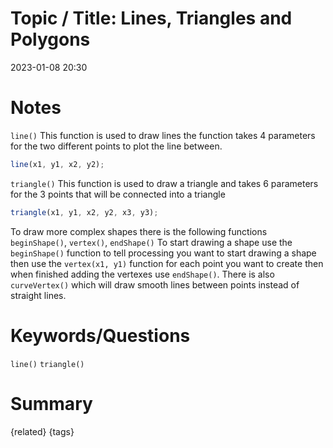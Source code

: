 # Topic / Title: Lines, Triangles and Polygons

2023-01-08
20:30


# Notes
`line()` This function is used to draw lines the function takes 4 parameters for the two different points to plot the line between.
```javascript
line(x1, y1, x2, y2);
```
`triangle()` This function is used to draw a triangle and takes 6 parameters for the 3 points that will be connected into a triangle
```javascript
triangle(x1, y1, x2, y2, x3, y3);
```

To draw more complex shapes there is the following functions `beginShape()`, `vertex()`, `endShape()` To start drawing a shape use the `beginShape()` function to tell processing you want to start drawing a shape then use the `vertex(x1, y1)` function for each point you want to create then when finished adding the vertexes use `endShape()`. There is also `curveVertex()` which will draw smooth lines between points instead of straight lines.
# Keywords/Questions
`line()`
`triangle()`

# Summary

{related}
{tags}
